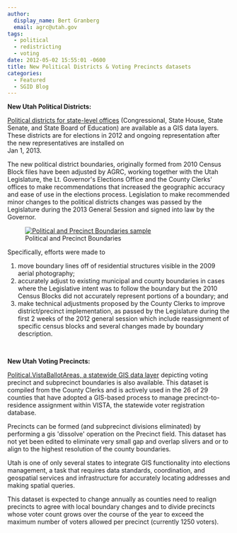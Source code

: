 ```yaml
---
author:
  display_name: Bert Granberg
  email: agrc@utah.gov
tags:
  - political
  - redistricting
  - voting
date: 2012-05-02 15:55:01 -0600
title: New Political Districts & Voting Precincts datasets
categories:
  - Featured
  - SGID Blog
---
```

<p><strong>New Utah Political Districts:</strong></p>
<p><a href="{{ "/data/political/2012-2021-house-senate-congressional-districts/" | prepend: site.baseurl }}">Political districts for state-level offices</a> (Congressional, State House, State Senate, and State Board of Education) are available as a GIS data layers. These districts are for elections in 2012 and ongoing representation after the new representatives are installed on<br />
Jan 1, 2013.</p>
<p>The new political district boundaries, originally formed from 2010 Census Block files have been adjusted by AGRC, working together with the Utah Legislature, the Lt. Governor's Elections Office and the County Clerks' offices to make recommendations that increased the geographic accuracy and ease of use in the elections process. Legislation to make recommended minor changes to the political districts changes was passed by the Legislature during the 2013 General Session and signed into law by the Governor.</p>
<figure class="caption caption--right"><a href="{{ "/downloads/political12.png" | prepend: site.baseurl }}"><img class="caption__image" title="Political and Precinct Boundaries sample" src="{{ "/images/political12-300x261.png" | prepend: site.baseurl }}" /></a><figcaption class="caption__text">Political and Precinct Boundaries</figcaption></figure>
<p>Specifically, efforts were made to</p>
<ol>
<li>move boundary lines off of residential structures visible in the 2009 aerial photography;</li>
<li>accurately adjust to existing municipal and county boundaries in cases where the Legislative intent was to follow the boundary but the 2010 Census Blocks did not accurately represent portions of a boundary; and</li>
<li>make technical adjustments proposed by the County Clerks to improve district/precinct implementation, as passed by the Legislature during the first 2 weeks of the 2012 general session which include reassignment of specific census blocks and several changes made by boundary description.</li>
</ol>
<p>&nbsp;</p>
<p><strong>New Utah Voting Precincts:</strong></p>
<p><a href="{{ "/data/political/voter-precincts/" | prepend: site.baseurl }}">Political.VistaBallotAreas, a statewide GIS data layer</a> depicting voting precinct and subprecinct boundaries is also available. This dataset is compiled from the County Clerks and is actively used in the 26 of 29 counties that have adopted a GIS-based process to manage precinct-to-residence assignment within VISTA, the statewide voter registration database.</p>
<p>Precincts can be formed (and subprecinct divisions eliminated) by performing a gis 'dissolve' operation on the Precinct field. This dataset has not yet been edited to eliminate very small gap and overlap slivers and or to align to the highest resolution of the county boundaries.</p>
<p>Utah is one of only several states to integrate GIS functionality into elections management, a task that requires data standards, coordination, and geospatial services and infrastructure for accurately locating addresses and making spatial queries.</p>
<p>This dataset is expected to change annually as counties need to realign precincts to agree with local boundary changes and to divide precincts whose voter count grows over the course of the year to exceed the maximum number of voters allowed per precinct (currently 1250 voters).</p>
